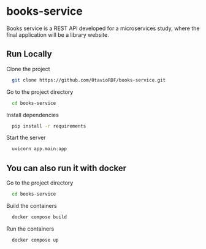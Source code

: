 # books-service
Books service is a REST API developed for a microservices study, where the final application will be a library website.

## Run Locally

Clone the project

```bash
  git clone https://github.com/OtavioRDF/books-service.git
```

Go to the project directory

```bash
  cd books-service
```

Install dependencies

```bash
  pip install -r requirements
```

Start the server

```bash
  uvicorn app.main:app
```

## You can also run it with docker

Go to the project directory

```bash
  cd books-service
```

Build the containers

```bash
  docker compose build
```

Run the containers

```bash
  docker compose up
```